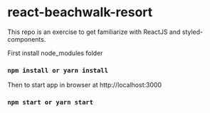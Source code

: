 # react-beachwalk-resort

This repo is an exercise to get familiarize with ReactJS and
styled-components.

First install node_modules folder
### `npm install or yarn install`

Then to start app in browser at http://localhost:3000
### `npm start or yarn start`
